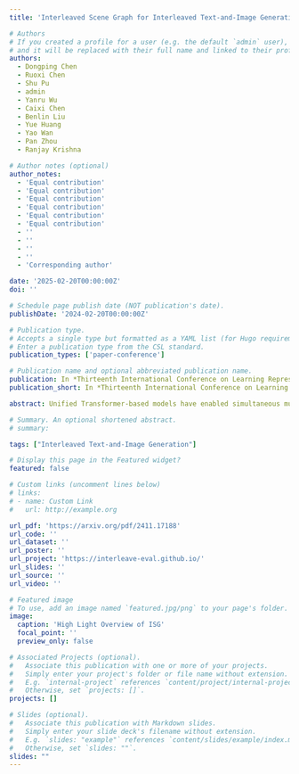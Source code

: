 ```yaml
---
title: 'Interleaved Scene Graph for Interleaved Text-and-Image Generation Assessment'

# Authors
# If you created a profile for a user (e.g. the default `admin` user), write the username (folder name) here
# and it will be replaced with their full name and linked to their profile.
authors:
  - Dongping Chen
  - Ruoxi Chen
  - Shu Pu
  - admin
  - Yanru Wu
  - Caixi Chen
  - Benlin Liu
  - Yue Huang
  - Yao Wan
  - Pan Zhou
  - Ranjay Krishna

# Author notes (optional)
author_notes:
  - 'Equal contribution'
  - 'Equal contribution'
  - 'Equal contribution'
  - 'Equal contribution'
  - 'Equal contribution'
  - 'Equal contribution'
  - ''
  - ''
  - ''
  - ''
  - 'Corresponding author'

date: '2025-02-20T00:00:00Z'
doi: ''

# Schedule page publish date (NOT publication's date).
publishDate: '2024-02-20T00:00:00Z'

# Publication type.
# Accepts a single type but formatted as a YAML list (for Hugo requirements).
# Enter a publication type from the CSL standard.
publication_types: ['paper-conference']

# Publication name and optional abbreviated publication name.
publication: In *Thirteenth International Conference on Learning Representations (ICLR 2025, Spotlight)*
publication_short: In *Thirteenth International Conference on Learning Representations (ICLR 2025, Spotlight)*

abstract: Unified Transformer-based models have enabled simultaneous multimodal understanding and generation, showing promise in unifying both vision and language tasks with interleaved text-and-image generation. However, assessing the performance of multimodal interleaved generation remains unexplored and challenging due to the complexity of interleaved content. We design an automatic multi-granular evaluation framework called Interleaved Scene Graph (ISG). ISG evaluates generations across four levels of granularity; for each granular evaluation, ISG converts each query into a set of atomic questions, which probes for various aspects of correctness. Using ISG, we introduce ISG-Bench, the first multimodal interleaved benchmark with concrete generation requirements for 1,150 queries, spanning a diverse set of 21 text-image generation tasks. In our experiments, we conduct a multi-granular evaluation of ISG, demonstrating its potential for automatically evaluating interleaved generation consistent with ground truth and human preferences. Furthermore, comprehensive assessments of 10 interleaved generative frameworks reveal that unified models still lack basic accurate instruction-following capabilities, falling short even in structural requirements. Additionally, we introduce a baseline in a compositional agent framework ISG-Agent to explore the upper bound of interleaved generation with agent workflow, outperforming other compositional frameworks in interleaved generation at various levels but still struggles with vision-dominated tasks. Our work offers valuable insights for advancing future research in interleaved generation.

# Summary. An optional shortened abstract.
# summary: 

tags: ["Interleaved Text-and-Image Generation"]

# Display this page in the Featured widget?
featured: false

# Custom links (uncomment lines below)
# links:
# - name: Custom Link
#   url: http://example.org

url_pdf: 'https://arxiv.org/pdf/2411.17188'
url_code: ''
url_dataset: ''
url_poster: ''
url_project: 'https://interleave-eval.github.io/'
url_slides: ''
url_source: ''
url_video: ''

# Featured image
# To use, add an image named `featured.jpg/png` to your page's folder.
image:
  caption: 'High Light Overview of ISG'
  focal_point: ''
  preview_only: false

# Associated Projects (optional).
#   Associate this publication with one or more of your projects.
#   Simply enter your project's folder or file name without extension.
#   E.g. `internal-project` references `content/project/internal-project/index.md`.
#   Otherwise, set `projects: []`.
projects: []

# Slides (optional).
#   Associate this publication with Markdown slides.
#   Simply enter your slide deck's filename without extension.
#   E.g. `slides: "example"` references `content/slides/example/index.md`.
#   Otherwise, set `slides: ""`.
slides: ""
---
```


<!-- {{% callout note %}}
Click the _Cite_ button above to demo the feature to enable visitors to import publication metadata into their reference management software.
{{% /callout %}}

{{% callout note %}}
Create your slides in Markdown - click the _Slides_ button to check out the example.
{{% /callout %}}

Add the publication's **full text** or **supplementary notes** here. You can use rich formatting such as including [code, math, and images](https://docs.hugoblox.com/content/writing-markdown-latex/). -->
